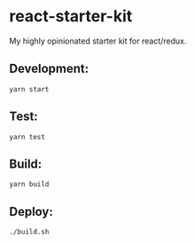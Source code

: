 # react-starter-kit

My highly opinionated starter kit for react/redux.

## Development:
```yarn start```

## Test:
```yarn test```

## Build:
```yarn build```

## Deploy:
```./build.sh```
